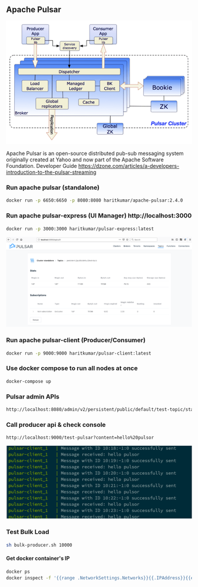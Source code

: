 ## Apache Pulsar
![Apache Pulsar 2.4.0](pulsar-system-architecture.png)

Apache Pulsar is an open-source distributed pub-sub messaging system originally created at Yahoo and now part of the Apache Software Foundation.
Developer Guide https://dzone.com/articles/a-developers-introduction-to-the-pulsar-streaming

### Run apache pulsar (standalone)
```sh
docker run -p 6650:6650 -p 8080:8080 haritkumar/apache-pulsar:2.4.0
```

### Run apache pulsar-express (UI Manager) http://localhost:3000
```sh
docker run -p 3000:3000 haritkumar/pulsar-express:latest
```
![express](ui.png)

### Run apache pulsar-client (Producer/Consumer)
```sh
docker run -p 9000:9000 haritkumar/pulsar-client:latest
```

### Use docker compose to run all nodes at once
```sh
docker-compose up
```

### Pulsar admin APIs
```html
http://localhost:8080/admin/v2/persistent/public/default/test-topic/stats
```

### Call producer api & check console
```html
http://localhost:9000/test-pulsar?content=hello%20pulsor
```
![console output](console.png)

### Test Bulk Load
```sh
sh bulk-producer.sh 10000
```

#### Get docker container's IP
```sh
docker ps
docker inspect -f '{{range .NetworkSettings.Networks}}{{.IPAddress}}{{end}}' container_id
```
